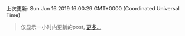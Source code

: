 
  
 上次更新: Sun Jun 16 2019 16:00:29 GMT+0000 (Coordinated Universal Time) 

 > 仅显示一小时内更新的post, [更多...](screenshots/)
  